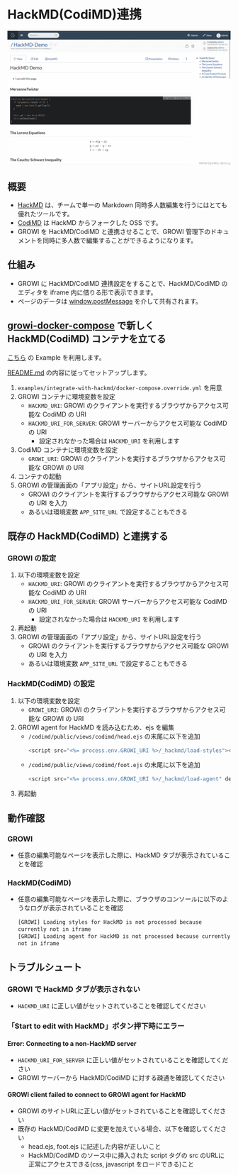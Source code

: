 # HackMD(CodiMD)連携

![HackMD Demo](/assets/images/hackmd-demo.gif)

## 概要

- [HackMD](https://hackmd.io) は、チームで単一の Markdown 同時多人数編集を行うにはとても優れたツールです。
- [CodiMD](https://github.com/hackmdio/codimd) は HackMD からフォークした OSS です。
- GROWI を HackMD/CodiMD と連携させることで、GROWI 管理下のドキュメントを同時に多人数で編集することができるようになります。

## 仕組み

- GROWI に HackMD/CodiMD 連携設定をすることで、HackMD/CodiMD のエディタを iframe 内に借りる形で表示できます。
- ページのデータは [window.postMessage](https://developer.mozilla.org/ja/docs/Web/API/Window/postMessage) を介して共有されます。


## [growi-docker-compose](../getting-started/docker-compose.md) で新しく HackMD(CodiMD) コンテナを立てる

[こちら](https://github.com/weseek/growi-docker-compose/tree/master/examples/integrate-with-hackmd) の Example を利用します。

[README.md](https://github.com/weseek/growi-docker-compose/blob/master/examples/integrate-with-hackmd/README.md) の内容に従ってセットアップします。

1. `examples/integrate-with-hackmd/docker-compose.override.yml` を用意
2. GROWI コンテナに環境変数を設定
    - `HACKMD_URI`: GROWI のクライアントを実行するブラウザからアクセス可能な CodiMD の URI
    - `HACKMD_URI_FOR_SERVER`: GROWI サーバーからアクセス可能な CodiMD の URI
        - 設定されなかった場合は `HACKMD_URI` を利用します
3. CodiMD コンテナに環境変数を設定
    - `GROWI_URI`: GROWI のクライアントを実行するブラウザからアクセス可能な GROWI の URI
4. コンテナの起動
5. GROWI の管理画面の「アプリ設定」から、サイトURL設定を行う
    - GROWI のクライアントを実行するブラウザからアクセス可能な GROWI の URI を入力
    - あるいは環境変数 `APP_SITE_URL` で設定することもできる

## 既存の HackMD(CodiMD) と連携する

### GROWI の設定

1. 以下の環境変数を設定
    - `HACKMD_URI`: GROWI のクライアントを実行するブラウザからアクセス可能な CodiMD の URI
    - `HACKMD_URI_FOR_SERVER`: GROWI サーバーからアクセス可能な CodiMD の URI
        - 設定されなかった場合は `HACKMD_URI` を利用します
2. 再起動
3. GROWI の管理画面の「アプリ設定」から、サイトURL設定を行う
    - GROWI のクライアントを実行するブラウザからアクセス可能な GROWI の URI を入力
    - あるいは環境変数 `APP_SITE_URL` で設定することもできる

### HackMD(CodiMD) の設定

1. 以下の環境変数を設定
    - `GROWI_URI`: GROWI のクライアントを実行するブラウザからアクセス可能な GROWI の URI
2. GROWI agent for HackMD を読み込むため、ejs を編集
    - `/codimd/public/views/codimd/head.ejs` の末尾に以下を追加
        ```javascript
        <script src="<%= process.env.GROWI_URI %>/_hackmd/load-styles"></script>
        ```
    - `/codimd/public/views/codimd/foot.ejs` の末尾に以下を追加
        ```javascript
        <script src="<%= process.env.GROWI_URI %>/_hackmd/load-agent" defer></script>
        ```
3. 再起動

## 動作確認

### GROWI

- 任意の編集可能なページを表示した際に、HackMD タブが表示されていることを確認

### HackMD(CodiMD)

- 任意の編集可能なページを表示した際に、ブラウザのコンソールに以下のようなログが表示されていることを確認
    ```
    [GROWI] Loading styles for HackMD is not processed because currently not in iframe
    [GROWI] Loading agent for HackMD is not processed because currently not in iframe
    ```

## トラブルシュート

### GROWI で HackMD タブが表示されない

- `HACKMD_URI` に正しい値がセットされていることを確認してください

### 「Start to edit with HackMD」ボタン押下時にエラー

#### Error: Connecting to a non-HackMD server

- `HACKMD_URI_FOR_SERVER` に正しい値がセットされていることを確認してください
- GROWI サーバーから HackMD/CodiMD に対する疎通を確認してください

#### GROWI client failed to connect to GROWI agent for HackMD

- GROWI のサイトURLに正しい値がセットされていることを確認してください
- 既存の HackMD/CodiMD に変更を加えている場合、以下を確認してください
    - head.ejs, foot.ejs に記述した内容が正しいこと
    - HackMD/CodiMD のソース中に挿入された script タグの src のURLに正常にアクセスできる(css, javascript をロードできる)こと


